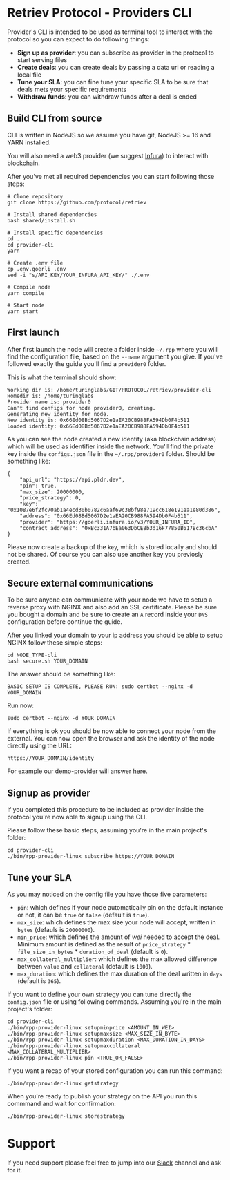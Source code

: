 # Retriev Protocol - Providers CLI

Provider's CLI is intended to be used as terminal tool to interact with the protocol so you can expect to do following things:

- **Sign up as provider**: you can subscribe as provider in the protocol to start serving files
- **Create deals**: you can create deals by passing a data uri or reading a local file
- **Tune your SLA**: you can fine tune your specific SLA to be sure that deals mets your specific requirements
- **Withdraw funds**: you can withdraw funds after a deal is ended

## Build CLI from source

CLI is written in NodeJS so we assume you have git, NodeJS >= 16 and YARN installed.

You will also need a web3 provider (we suggest [Infura](https://infura.io)) to interact with blockchain. 

After you've met all required dependencies you can start following those steps:

```
# Clone repository
git clone https://github.com/protocol/retriev

# Install shared dependencies
bash shared/install.sh

# Install specific dependencies
cd ..
cd provider-cli
yarn

# Create .env file
cp .env.goerli .env
sed -i "s/API_KEY/YOUR_INFURA_API_KEY/" ./.env

# Compile node
yarn compile

# Start node
yarn start
```

## First launch

After first launch the node will create a folder inside `~/.rpp` where you will find the configuration file, based on the `--name` argument you give. If you've followed exactly the guide you'll find a `provider0` folder.

This is what the terminal should show:
```
Working dir is: /home/turinglabs/GIT/PROTOCOL/retriev/provider-cli
Homedir is: /home/turinglabs
Provider name is: provider0
Can't find configs for node provider0, creating.
Generating new identity for node.
New identity is: 0x66Ed08Bd5067D2e1aEA20CB988FA594Db0F4b511
Loaded identity: 0x66Ed08Bd5067D2e1aEA20CB988FA594Db0F4b511
```

As you can see the node created a new identity (aka blockchain address) which will be used as identifier inside the network. You'll find the private key inside the `configs.json` file in the `~/.rpp/provider0` folder. Should be something like:
```
{
    "api_url": "https://api.pldr.dev",
    "pin": true, 
    "max_size": 20000000, 
    "price_strategy": 0,
    "key": "0x1087e6f2fc70ab1a4ecd30b0782c6aaf69c38bf98e719cc618e191ea1e80d386",
    "address": "0x66Ed08Bd5067D2e1aEA20CB988FA594Db0F4b511",
    "provider": "https://goerli.infura.io/v3/YOUR_INFURA_ID",
    "contract_address": "0xBc331A7bEa063DbCE8b3d16F77850B617Bc36cbA"
}
```

Please now create a backup of the `key`, which is stored locally and should not be shared. Of course you can also use another key you previosly created.

## Secure external communications

To be sure anyone can communicate with your node we have to setup a reverse proxy with NGINX and also add an SSL certificate. Please be sure you bought a domain and be sure to create an `A` record inside your `DNS` configuration before continue the guide.

After you linked your domain to your ip address you should be able to setup NGINX follow these simple steps:

```
cd NODE_TYPE-cli
bash secure.sh YOUR_DOMAIN
```

The answer should be something like:
```
BASIC SETUP IS COMPLETE, PLEASE RUN: sudo certbot --nginx -d YOUR_DOMAIN
```

Run now:
```
sudo certbot --nginx -d YOUR_DOMAIN
```

If everything is ok you should be now able to connect your node from the external. You can now open the browser and ask the identity of the node directly using the URL:
```
https://YOUR_DOMAIN/identity
```

For example our demo-provider will answer [here](https://provider.pldr.dev/identity).

## Signup as provider

If you completed this procedure to be included as provider inside the protocol you're now able to signup using the CLI.

Please follow these basic steps, assuming you're in the main project's folder:
```
cd provider-cli
./bin/rpp-provider-linux subscribe https://YOUR_DOMAIN
```
## Tune your SLA

As you may noticed on the config file you have those five parameters:
- `pin`: which defines if your node automatically pin on the default instance or not, it can be `true` or `false` (default is `true`).
- `max_size`: which defines the max size your node will accept, written in `bytes` (defauls is `20000000`).
- `min_price`: which defines the amount of *wei* needed to accept the deal. Minimum amount is defined as the result of `price_strategy` * `file_size_in_bytes` * `duration_of_deal` (default is `0`).
- `max_collateral_multiplier`: which defines the max allowed difference between `value` and `collateral` (default is `1000`).
- `max_duration`: which defines the max duration of the deal written in `days` (default is `365`).

If you want to define your own strategy you can tune directly the `config.json` file or using following commands.
Assuming you're in the main project's folder:
```
cd provider-cli
./bin/rpp-provider-linux setupminprice <AMOUNT_IN_WEI>
./bin/rpp-provider-linux setupmaxsize <MAX_SIZE_IN_BYTE>
./bin/rpp-provider-linux setupmaxduration <MAX_DURATION_IN_DAYS>
./bin/rpp-provider-linux setupmaxcollateral <MAX_COLLATERAL_MULTIPLIER>
./bin/rpp-provider-linux pin <TRUE_OR_FALSE>
```

If you want a recap of your stored configuration you can run this command:

```
./bin/rpp-provider-linux getstrategy
```

When you're ready to publish your strategy on the API you run this commmand and wait for confirmation:

```
./bin/rpp-provider-linux storestrategy
```

# Support

If you need support please feel free to jump into our [Slack](https://filecoinproject.slack.com/archives/C03CJKWP2DR) channel and ask for it.
